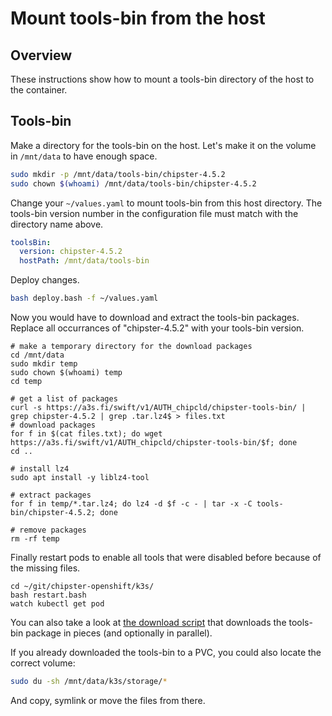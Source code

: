 # Mount tools-bin from the host
## Overview

These instructions show how to mount a tools-bin directory of the host to the container.
## Tools-bin

Make a directory for the tools-bin on the host. Let's make it on the volume in `/mnt/data` to have enough space. 

```bash
sudo mkdir -p /mnt/data/tools-bin/chipster-4.5.2
sudo chown $(whoami) /mnt/data/tools-bin/chipster-4.5.2
```

Change your `~/values.yaml` to mount tools-bin from this host directory. The tools-bin version number in the configuration file must match with the directory name above.

```yaml
toolsBin:
  version: chipster-4.5.2
  hostPath: /mnt/data/tools-bin
```

Deploy changes.

```bash
bash deploy.bash -f ~/values.yaml
```

Now you would have to download and extract the tools-bin packages. Replace all occurrances of "chipster-4.5.2" with your tools-bin version.

```
# make a temporary directory for the download packages
cd /mnt/data
sudo mkdir temp
sudo chown $(whoami) temp
cd temp

# get a list of packages
curl -s https://a3s.fi/swift/v1/AUTH_chipcld/chipster-tools-bin/ | grep chipster-4.5.2 | grep .tar.lz4$ > files.txt
# download packages
for f in $(cat files.txt); do wget https://a3s.fi/swift/v1/AUTH_chipcld/chipster-tools-bin/$f; done
cd ..

# install lz4
sudo apt install -y liblz4-tool

# extract packages 
for f in temp/*.tar.lz4; do lz4 -d $f -c - | tar -x -C tools-bin/chipster-4.5.2; done

# remove packages
rm -rf temp
```

Finally restart pods to enable all tools that were disabled before because of the missing files.

```
cd ~/git/chipster-openshift/k3s/
bash restart.bash
watch kubectl get pod
```

You can also take a look at [the download script](https://github.com/chipster/chipster-openshift/blob/master/k3s/helm/chipster/templates/download-tools-bin-job.yaml) that downloads the tools-bin package in pieces (and optionally in parallel).

If you already downloaded the tools-bin to a PVC, you could also locate the correct volume:

```bash
sudo du -sh /mnt/data/k3s/storage/*
```

And copy, symlink or move the files from there.